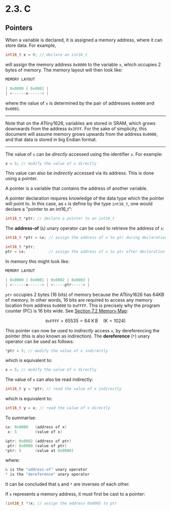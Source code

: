 # 2.3. C

## Pointers

When a variable is declared, it is assigned a memory address,
where it can store data. For example,

```c
int16_t x = 0; // declare an int16_t
```

will assign the memory address `0x0000` to the variable `x`, which
occupies 2 bytes of memory. The memory layout will then look like:

```c
MEMORY LAYOUT

| 0x0000 | 0x0001 |
| <------x------> |
```

where the value of `x` is determined by the pair of addresses
`0x0000` and `0x0001`.

---

Note that on the ATtiny1626, variables are stored in SRAM, which grows
downwards from the address `0x3FFF`. For the sake of simplicity, this
document will assume memory grows upwards from the address `0x0000`, and
that data is stored in big Endian format.

---

The value of `x` can be *directly* accessed using the identifier `x`. For example:

```c
x = 5; // modify the value of x directly
```

This value can also be *indirectly* accessed via its address. This
is done using a pointer.

A pointer is a variable that contains the address of another
variable.

A pointer declaration requires knowledge of the data type which
the pointer will point to. In this case, as `x` is define by the
type `int16_t`, one would declare a "pointer to an int16_t":

```c
int16_t *ptr; // declare a pointer to an int16_t
```

The **address-of** (`&`) unary operator can be used to retrieve the address of `x`:

```c
int16_t *ptr = &x; // assign the address of x to ptr during declaration

int16_t *ptr;
ptr = &x;          // assign the address of x to ptr after declaration
```

In memory this might look like:

```c
MEMORY LAYOUT

| 0x0000 | 0x0001 | 0x0002 | 0x0003 |
| <------x------> | <-----ptr-----> |
```

`ptr` occupies 2 bytes (16 bits) of memory because the ATtiny1626 has
64KB of memory. In other words, 16 bits are required to access any
memory location from address `0x0000` to `0xFFFF`. This is precisely why
the program counter (PC) is 16 bits wide. See [Section 7.2
Memory Map](https://ww1.microchip.com/downloads/aemDocuments/documents/MCU08/ProductDocuments/DataSheets/ATtiny1624-26-27-DataSheet-DS40002234B.pdf#page=38):

$$
\texttt{0xFFFF} = 65535 = 64\ \mathrm{K\, B} \quad \left( \mathrm{K} = 1024 \right)
$$

This pointer can now be used to *indirectly* access `x`, by dereferencing
the pointer (this is also known as indirection). The **dereference** (`*`)
unary operator can be used as follows:

```c
*ptr = 5; // modify the value of x indirectly
```

which is equivalent to:

```c
x = 5; // modify the value of x directly
```

The value of `x` can also be read indirectly:

```c
int16_t y = *ptr; // read the value of x indirectly
```

which is equivalent to:

```c
int16_t y = x; // read the value of x directly
```

To summarise:

```c
&x: 0x0000   (address of x)
 x: 5        (value of x)

&ptr: 0x0002 (address of ptr)
 ptr: 0x0000 (value of ptr)
*ptr: 5      (value at 0x0000)
```

where:

```c
& is the "address-of" unary operator
* is the "dereference" unary operator
```

It can be concluded that `&` and `*` are inverses of each other.

If `x` represents a memory address, it must first be cast to a pointer:

```c
(int16_t *)x; // assign the address 0x0005 to ptr
```
